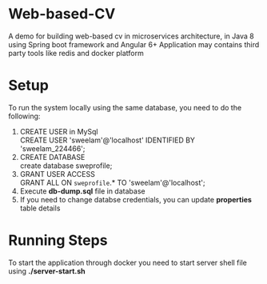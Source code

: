 # Web-based-CV
 A demo for building web-based cv in microservices architecture, in Java 8 using Spring boot framework and Angular 6+
 Application may contains third party tools like redis and docker platform
 
# Setup
 To run the system locally using the same database, you need to do the following:
   1. CREATE USER in MySql <br>
      CREATE USER 'sweelam'@'localhost' IDENTIFIED BY 'sweelam_224466';
   2. CREATE DATABASE <br>
      create database sweprofile;
   3. GRANT USER ACCESS <br>
      GRANT ALL ON `sweprofile`.* TO 'sweelam'@'localhost';
   4. Execute <strong>db-dump.sql</strong> file in database 
   5. If you need to change databse credentials, you can update <strong>properties</strong> table details 
 
# Running Steps
  To start the application through docker you need to start server shell file using <strong>./server-start.sh</strong>
      
